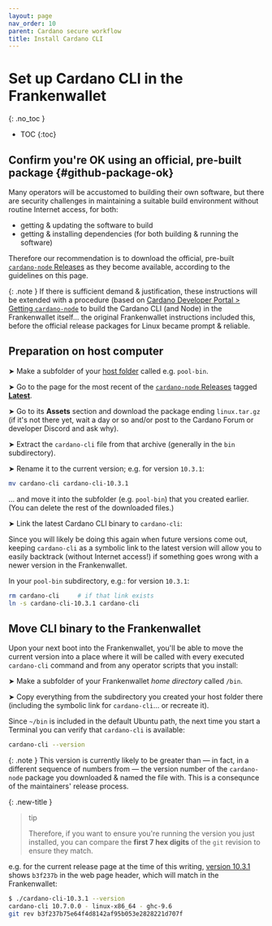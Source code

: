 ```yaml
---
layout: page
nav_order: 10
parent: Cardano secure workflow
title: Install Cardano CLI
---
```

# Set up Cardano CLI in the Frankenwallet
{: .no_toc }
- TOC
{:toc}

## Confirm you're OK using an official, pre-built package {#github-package-ok}

Many operators will be accustomed to building their own software, but there are security challenges in maintaining a suitable build environment without routine Internet access, for both:
- getting & updating the software to build
- getting & installing dependencies (for both building & running the software)

Therefore our recommendation is to download the official, pre-built [`cardano-node` Releases](https://github.com/IntersectMBO/cardano-node/releases) as they become available, according to the guidelines on this page.

{: .note }
If there is sufficient demand & justification, these instructions will be extended with a procedure (based on [Cardano Developer Portal > Getting `cardano-node`](https://developers.cardano.org/docs/get-started/cardano-node/installing-cardano-node) to build the Cardano CLI (and Node) in the Frankenwallet itself... the original Frankenwallet instructions included this, before the official release packages for Linux became prompt & reliable.

## Preparation on host computer

➤ Make a subfolder of your [host folder]() called e.g. `pool-bin`.

➤ Go to the page for the most recent of the [`cardano-node` Releases](https://github.com/IntersectMBO/cardano-node/releases) tagged [**Latest**](https://github.com/IntersectMBO/cardano-node/releases/latest).

➤ Go to its **Assets** section and download the package ending `linux.tar.gz` (if it's not there yet, wait a day or so and/or post to the Cardano Forum or developer Discord and ask why).

➤ Extract the `cardano-cli` file from that archive (generally in the `bin` subdirectory).

➤ Rename it to the current version; e.g. for version `10.3.1`:
```bash
mv cardano-cli cardano-cli-10.3.1
```
... and move it into the subfolder (e.g. `pool-bin`) that you created earlier.  (You can delete the rest of the downloaded files.)

➤ Link the latest Cardano CLI binary to `cardano-cli`:

Since you will likely be doing this again when future versions come out, keeping `cardano-cli` as a symbolic link to the latest version will allow you to easily backtrack (without Internet access!) if something goes wrong with a newer version in the Frankenwallet.

In your `pool-bin` subdirectory, e.g.: for version `10.3.1`:

```bash
rm cardano-cli     # if that link exists
ln -s cardano-cli-10.3.1 cardano-cli
```

## Move CLI binary to the Frankenwallet

Upon your next boot into the Frankenwallet, you'll be able to move the current version into a place where it will be called with every executed `cardano-cli` command and from any operator scripts that you install:

➤ Make a subfolder of your Frankenwallet _home directory_ called `/bin`.

➤ Copy everything from the subdirectory you created your host folder there (including the symbolic link for `cardano-cli`... or recreate it).

Since `~/bin` is included in the default Ubuntu path, the next time you start a Terminal you can verify that `cardano-cli` is available:

```bash
cardano-cli --version
```

{: .note }
This version is currently likely to be greater than — in fact, in a different sequence of numbers from — the version number of the `cardano-node` package you downloaded & named the file with.  This is a consequnce of the maintainers' release process.

{: .new-title }
> tip
>
> Therefore, if you want to ensure you're running the version you just installed, you can compare the **first 7 hex digits** of the `git` revision to ensure they match.

e.g. for the current release page at the time of this writing, [version 10.3.1](https://github.com/IntersectMBO/cardano-node/releases/tag/10.3.1) shows `b3f237b` in the web page header, which will match in the Frankenwallet:

```bash
$ ./cardano-cli-10.3.1 --version
cardano-cli 10.7.0.0 - linux-x86_64 - ghc-9.6
git rev b3f237b75e64f4d8142af95b053e2828221d707f
```
